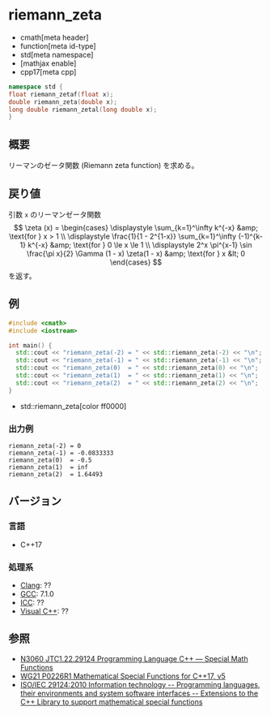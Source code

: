 # riemann_zeta
* cmath[meta header]
* function[meta id-type]
* std[meta namespace]
* [mathjax enable]
* cpp17[meta cpp]

```cpp
namespace std {
float riemann_zetaf(float x);
double riemann_zeta(double x);
long double riemann_zetal(long double x);
}
```

## 概要
リーマンのゼータ関数 (Riemann zeta function) を求める。


## 戻り値
引数 `x` のリーマンゼータ関数
$$
\zeta (x) = \begin{cases}
  \displaystyle
  \sum_{k=1}^\infty k^{-x} &amp; \text{for } x > 1 \\
  \displaystyle
  \frac{1}{1 - 2^{1-x}} \sum_{k=1}^\infty (-1)^{k-1} k^{-x} &amp; \text{for } 0 \le x \le 1 \\
  \displaystyle
  2^x \pi^{x-1} \sin \frac{\pi x}{2} \Gamma (1 - x) \zeta(1 - x) &amp; \text{for } x &lt; 0
\end{cases}
$$
を返す。


## 例
```cpp example
#include <cmath>
#include <iostream>

int main() {
  std::cout << "riemann_zeta(-2) = " << std::riemann_zeta(-2) << "\n";  // 0
  std::cout << "riemann_zeta(-1) = " << std::riemann_zeta(-1) << "\n";  // -1 / 12
  std::cout << "riemann_zeta(0)  = " << std::riemann_zeta(0) << "\n";   // -1 / 2
  std::cout << "riemann_zeta(1)  = " << std::riemann_zeta(1) << "\n";   // ∞
  std::cout << "riemann_zeta(2)  = " << std::riemann_zeta(2) << "\n";   // π^2 / 6
}
```
* std::riemann_zeta[color ff0000]

### 出力例
```
riemann_zeta(-2) = 0
riemann_zeta(-1) = -0.0833333
riemann_zeta(0)  = -0.5
riemann_zeta(1)  = inf
riemann_zeta(2)  = 1.64493
```


## バージョン
### 言語
- C++17

### 処理系
- [Clang](/implementation.md#clang): ??
- [GCC](/implementation.md#gcc): 7.1.0
- [ICC](/implementation.md#icc): ??
- [Visual C++](/implementation.md#visual_cpp): ??


## 参照
- [N3060 JTC1.22.29124 Programming Language C++ — Special Math Functions](http://www.open-std.org/jtc1/sc22/wg21/docs/papers/2010/n3060.pdf)
- [WG21 P0226R1 Mathematical Special Functions for C++17, v5](https://isocpp.org/files/papers/P0226R1.pdf)
- [ISO/IEC 29124:2010 Information technology -- Programming languages, their environments and system software interfaces -- Extensions to the C++ Library to support mathematical special functions](https://www.iso.org/standard/50511.html)
